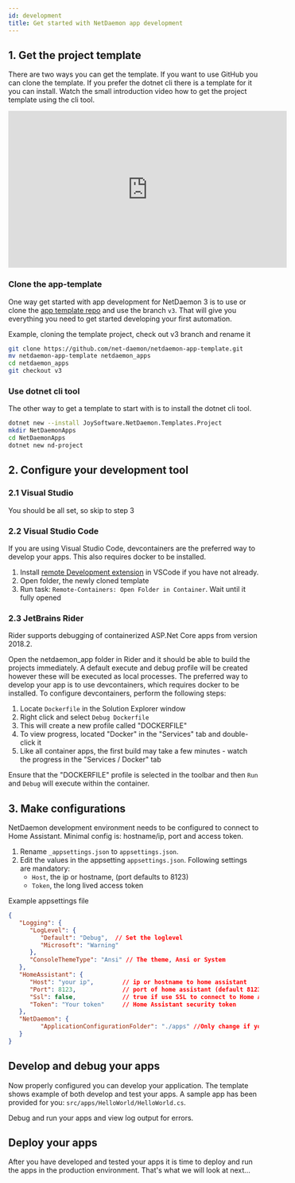 ```yaml
---
id: development
title: Get started with NetDaemon app development
---
```

## 1. Get the project template
There are two ways you can get the template. If you want to use GitHub you can clone the template. If you prefer the dotnet cli there is a template for it you can install. Watch the small introduction video how to get the project template using the cli tool.

<iframe width="560" height="315" src="https://www.youtube.com/embed/8FDWLy9JtJM" frameborder="0" allow="accelerometer;  encrypted-media; gyroscope; picture-in-picture" allowfullscreen></iframe>

### Clone the app-template
One way get started with app development for NetDaemon 3 is to use or clone the [app template repo](https://github.com/net-daemon/netdaemon-app-template) and use the branch `v3`. That will give you everything you need to get started developing your first automation.


Example, cloning the template project, check out v3 branch and rename it
```bash
git clone https://github.com/net-daemon/netdaemon-app-template.git
mv netdaemon-app-template netdaemon_apps
cd netdaemon_apps
git checkout v3
```
### Use dotnet cli tool
The other way to get a template to start with is to install the dotnet cli tool.
```bash
dotnet new --install JoySoftware.NetDaemon.Templates.Project
mkdir NetDaemonApps
cd NetDaemonApps
dotnet new nd-project
```
## 2. Configure your development tool

### 2.1 Visual Studio
You should be all set, so skip to step 3

### 2.2 Visual Studio Code
If you are using Visual Studio Code, devcontainers are the preferred way to develop your apps. This also requires docker to be installed.

1. Install [remote Development extension](https://marketplace.visualstudio.com/items?itemName=ms-vscode-remote.vscode-remote-extensionpack) in VSCode if you have not already.
2. Open folder, the newly cloned template
3. Run task: `Remote-Containers: Open Folder in Container`. Wait until it fully opened

### 2.3 JetBrains Rider
Rider supports debugging of containerized ASP.Net Core apps from version 2018.2.

Open the netdaemon_app folder in Rider and it should be able to build the projects immediately.
A default execute and debug profile will be created however these will be executed as local processes.
The preferred way to develop your app is to use devcontainers, which requires docker to be installed.
To configure devcontainers, perform the following steps:

1. Locate `Dockerfile` in the Solution Explorer window
2. Right click and select `Debug Dockerfile`
3. This will create a new profile called "DOCKERFILE"
4. To view progress, located "Docker" in the "Services" tab and double-click it
5. Like all container apps, the first build may take a few minutes - watch the progress in the "Services / Docker" tab

Ensure that the "DOCKERFILE" profile is selected in the toolbar and then `Run` and `Debug` will execute within the container.

## 3. Make configurations
NetDaemon development environment needs to be configured to connect to Home Assistant.  Minimal config is: hostname/ip, port and access token.

1. Rename `_appsettings.json` to `appsettings.json`.
2. Edit the values in the appsetting `appsettings.json`. Following settings are mandatory:
   - `Host`, the ip or hostname, (port defaults to 8123)
   - `Token`, the long lived access token

Example appsettings file
```json
{
   "Logging": {
      "LogLevel": {
         "Default": "Debug",  // Set the loglevel
         "Microsoft": "Warning"
      },
      "ConsoleThemeType": "Ansi" // The theme, Ansi or System
   },
   "HomeAssistant": {
      "Host": "your ip",        // ip or hostname to home assistant 
      "Port": 8123,             // port of home assistant (default 8123)
      "Ssl": false,             // true if use SSL to connect to Home Assistant
      "Token": "Your token"     // Home Assistant security token
   },
   "NetDaemon": {
         "ApplicationConfigurationFolder": "./apps" //Only change if you change app folder
   }
}
```

## Develop and debug your apps
Now properly configured you can develop your application. The template shows example of both develop and test your apps. A sample app has been provided for you: `src/apps/HelloWorld/HelloWorld.cs`.

Debug and run your apps and view log output for errors.

## Deploy your apps

After you have developed and tested your apps it is time to deploy and run the apps in the production environment. That's what we will look at next...

